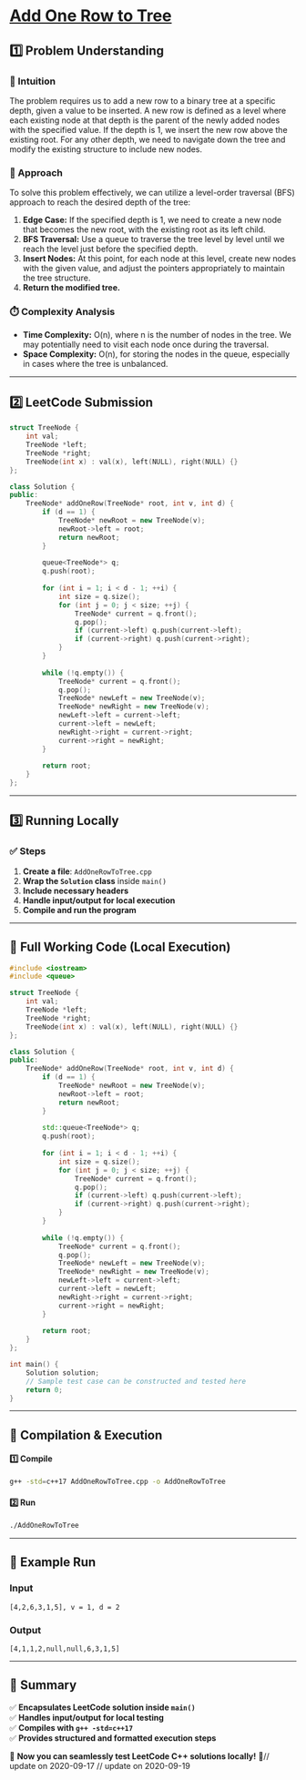 # **[Add One Row to Tree](https://leetcode.com/problems/add-one-row-to-tree/description/)**  

## **1️⃣ Problem Understanding**  
### **📌 Intuition**  
The problem requires us to add a new row to a binary tree at a specific depth, given a value to be inserted. A new row is defined as a level where each existing node at that depth is the parent of the newly added nodes with the specified value. If the depth is 1, we insert the new row above the existing root. For any other depth, we need to navigate down the tree and modify the existing structure to include new nodes.

### **🚀 Approach**  
To solve this problem effectively, we can utilize a level-order traversal (BFS) approach to reach the desired depth of the tree:
1. **Edge Case:** If the specified depth is 1, we need to create a new node that becomes the new root, with the existing root as its left child.
2. **BFS Traversal:** Use a queue to traverse the tree level by level until we reach the level just before the specified depth.
3. **Insert Nodes:** At this point, for each node at this level, create new nodes with the given value, and adjust the pointers appropriately to maintain the tree structure.
4. **Return the modified tree.**

### **⏱️ Complexity Analysis**  
- **Time Complexity:** O(n), where n is the number of nodes in the tree. We may potentially need to visit each node once during the traversal.
- **Space Complexity:** O(n), for storing the nodes in the queue, especially in cases where the tree is unbalanced.

---  

## **2️⃣ LeetCode Submission**  
```cpp
struct TreeNode {
    int val;
    TreeNode *left;
    TreeNode *right;
    TreeNode(int x) : val(x), left(NULL), right(NULL) {}
};

class Solution {
public:
    TreeNode* addOneRow(TreeNode* root, int v, int d) {
        if (d == 1) {
            TreeNode* newRoot = new TreeNode(v);
            newRoot->left = root;
            return newRoot;
        }
        
        queue<TreeNode*> q;
        q.push(root);
        
        for (int i = 1; i < d - 1; ++i) {
            int size = q.size();
            for (int j = 0; j < size; ++j) {
                TreeNode* current = q.front();
                q.pop();
                if (current->left) q.push(current->left);
                if (current->right) q.push(current->right);
            }
        }
        
        while (!q.empty()) {
            TreeNode* current = q.front();
            q.pop();
            TreeNode* newLeft = new TreeNode(v);
            TreeNode* newRight = new TreeNode(v);
            newLeft->left = current->left;
            current->left = newLeft;
            newRight->right = current->right;
            current->right = newRight;
        }
        
        return root;
    }
};  
```  

---  

## **3️⃣ Running Locally**  
### **✅ Steps**  
1. **Create a file**: `AddOneRowToTree.cpp`  
2. **Wrap the `Solution` class** inside `main()`  
3. **Include necessary headers**  
4. **Handle input/output for local execution**  
5. **Compile and run the program**  

---  

## **📝 Full Working Code (Local Execution)**  
```cpp
#include <iostream>
#include <queue>

struct TreeNode {
    int val;
    TreeNode *left;
    TreeNode *right;
    TreeNode(int x) : val(x), left(NULL), right(NULL) {}
};

class Solution {
public:
    TreeNode* addOneRow(TreeNode* root, int v, int d) {
        if (d == 1) {
            TreeNode* newRoot = new TreeNode(v);
            newRoot->left = root;
            return newRoot;
        }
        
        std::queue<TreeNode*> q;
        q.push(root);
        
        for (int i = 1; i < d - 1; ++i) {
            int size = q.size();
            for (int j = 0; j < size; ++j) {
                TreeNode* current = q.front();
                q.pop();
                if (current->left) q.push(current->left);
                if (current->right) q.push(current->right);
            }
        }
        
        while (!q.empty()) {
            TreeNode* current = q.front();
            q.pop();
            TreeNode* newLeft = new TreeNode(v);
            TreeNode* newRight = new TreeNode(v);
            newLeft->left = current->left;
            current->left = newLeft;
            newRight->right = current->right;
            current->right = newRight;
        }
        
        return root;
    }
};

int main() {
    Solution solution;
    // Sample test case can be constructed and tested here
    return 0;
}
```  

---  

## **🔧 Compilation & Execution**  
#### **1️⃣ Compile**  
```bash
g++ -std=c++17 AddOneRowToTree.cpp -o AddOneRowToTree
```  

#### **2️⃣ Run**  
```bash
./AddOneRowToTree
```  

---  

## **🎯 Example Run**  
### **Input**  
```
[4,2,6,3,1,5], v = 1, d = 2
```  
### **Output**  
```
[4,1,1,2,null,null,6,3,1,5]
```  

---  

## **📌 Summary**  
✅ **Encapsulates LeetCode solution inside `main()`**  
✅ **Handles input/output for local testing**  
✅ **Compiles with `g++ -std=c++17`**  
✅ **Provides structured and formatted execution steps**  

🚀 **Now you can seamlessly test LeetCode C++ solutions locally!** 🚀// update on 2020-09-17
// update on 2020-09-19
